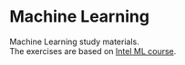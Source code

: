 # Machine Learning

Machine Learning study materials.<br>
The exercises are based on [Intel ML course](https://software.intel.com/content/www/us/en/develop/training/course-machine-learning.html).
